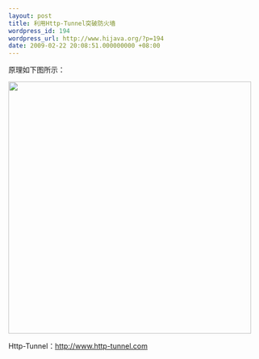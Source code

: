 ```yaml
---
layout: post
title: 利用Http-Tunnel突破防火墙
wordpress_id: 194
wordpress_url: http://www.hijava.org/?p=194
date: 2009-02-22 20:08:51.000000000 +08:00
---
```

原理如下图所示：

<img class="alignnone" title="Http Tunnel" src="http://farm4.static.flickr.com/3347/3300162066_0534898b31.jpg" alt="" width="481" height="500" />

Http-Tunnel：<a href="http://www.http-tunnel.com" target="_blank">http://www.http-tunnel.com</a>
